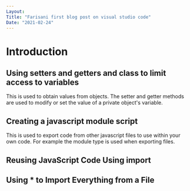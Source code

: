 ```yaml
---
Layout:
Title: "Farisani first blog post on visual studio code"
Date: "2021-02-24"
---
```


# Introduction 


## Using setters and getters and class to limit access to variables
This is used to obtain values from objects. The setter and getter methods are used to modify or set the value of a private object's variable.

## Creating a javascript module script
This is used to export code from other javascript files to use within your own code. For example the module type is used when exporting files.

## Reusing JavaScript Code Using import


## Using * to Import Everything from a File


